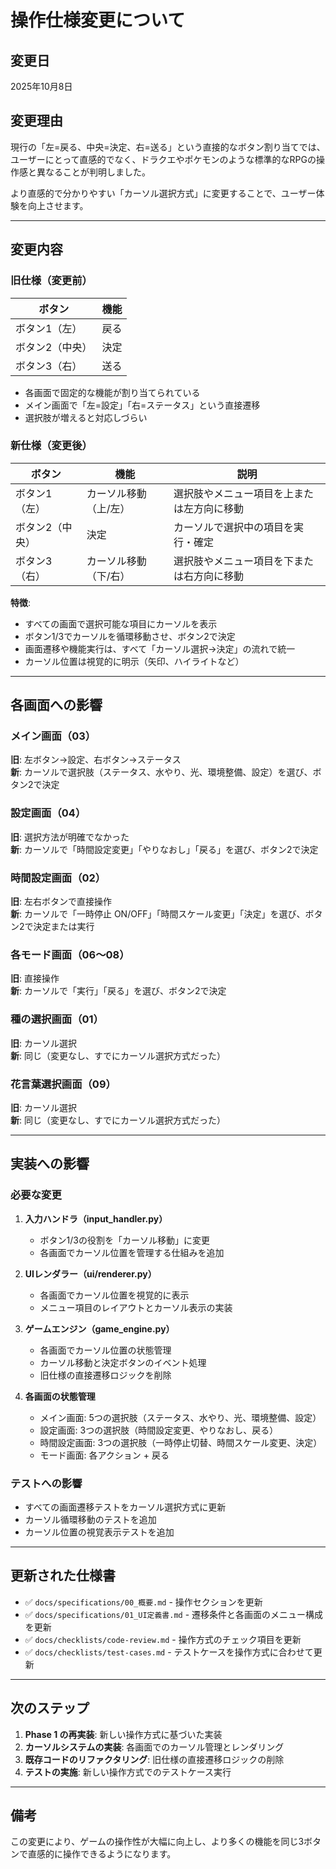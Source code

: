 # 操作仕様変更について

## 変更日
2025年10月8日

## 変更理由
現行の「左=戻る、中央=決定、右=送る」という直接的なボタン割り当てでは、ユーザーにとって直感的でなく、ドラクエやポケモンのような標準的なRPGの操作感と異なることが判明しました。

より直感的で分かりやすい「カーソル選択方式」に変更することで、ユーザー体験を向上させます。

---

## 変更内容

### 旧仕様（変更前）
| ボタン | 機能 |
|---|---|
| ボタン1（左） | 戻る |
| ボタン2（中央） | 決定 |
| ボタン3（右） | 送る |

- 各画面で固定的な機能が割り当てられている
- メイン画面で「左=設定」「右=ステータス」という直接遷移
- 選択肢が増えると対応しづらい

### 新仕様（変更後）
| ボタン | 機能 | 説明 |
|---|---|---|
| ボタン1（左） | カーソル移動（上/左） | 選択肢やメニュー項目を上または左方向に移動 |
| ボタン2（中央） | 決定 | カーソルで選択中の項目を実行・確定 |
| ボタン3（右） | カーソル移動（下/右） | 選択肢やメニュー項目を下または右方向に移動 |

**特徴**:
- すべての画面で選択可能な項目にカーソルを表示
- ボタン1/3でカーソルを循環移動させ、ボタン2で決定
- 画面遷移や機能実行は、すべて「カーソル選択→決定」の流れで統一
- カーソル位置は視覚的に明示（矢印、ハイライトなど）

---

## 各画面への影響

### メイン画面（03）
**旧**: 左ボタン→設定、右ボタン→ステータス  
**新**: カーソルで選択肢（ステータス、水やり、光、環境整備、設定）を選び、ボタン2で決定

### 設定画面（04）
**旧**: 選択方法が明確でなかった  
**新**: カーソルで「時間設定変更」「やりなおし」「戻る」を選び、ボタン2で決定

### 時間設定画面（02）
**旧**: 左右ボタンで直接操作  
**新**: カーソルで「一時停止 ON/OFF」「時間スケール変更」「決定」を選び、ボタン2で決定または実行

### 各モード画面（06〜08）
**旧**: 直接操作  
**新**: カーソルで「実行」「戻る」を選び、ボタン2で決定

### 種の選択画面（01）
**旧**: カーソル選択  
**新**: 同じ（変更なし、すでにカーソル選択方式だった）

### 花言葉選択画面（09）
**旧**: カーソル選択  
**新**: 同じ（変更なし、すでにカーソル選択方式だった）

---

## 実装への影響

### 必要な変更
1. **入力ハンドラ（input_handler.py）**
   - ボタン1/3の役割を「カーソル移動」に変更
   - 各画面でカーソル位置を管理する仕組みを追加

2. **UIレンダラー（ui/renderer.py）**
   - 各画面でカーソル位置を視覚的に表示
   - メニュー項目のレイアウトとカーソル表示の実装

3. **ゲームエンジン（game_engine.py）**
   - 各画面でカーソル位置の状態管理
   - カーソル移動と決定ボタンのイベント処理
   - 旧仕様の直接遷移ロジックを削除

4. **各画面の状態管理**
   - メイン画面: 5つの選択肢（ステータス、水やり、光、環境整備、設定）
   - 設定画面: 3つの選択肢（時間設定変更、やりなおし、戻る）
   - 時間設定画面: 3つの選択肢（一時停止切替、時間スケール変更、決定）
   - モード画面: 各アクション + 戻る

### テストへの影響
- すべての画面遷移テストをカーソル選択方式に更新
- カーソル循環移動のテストを追加
- カーソル位置の視覚表示テストを追加

---

## 更新された仕様書
- ✅ `docs/specifications/00_概要.md` - 操作セクションを更新
- ✅ `docs/specifications/01_UI定義書.md` - 遷移条件と各画面のメニュー構成を更新
- ✅ `docs/checklists/code-review.md` - 操作方式のチェック項目を更新
- ✅ `docs/checklists/test-cases.md` - テストケースを操作方式に合わせて更新

---

## 次のステップ
1. **Phase 1 の再実装**: 新しい操作方式に基づいた実装
2. **カーソルシステムの実装**: 各画面でのカーソル管理とレンダリング
3. **既存コードのリファクタリング**: 旧仕様の直接遷移ロジックの削除
4. **テストの実施**: 新しい操作方式でのテストケース実行

---

## 備考
この変更により、ゲームの操作性が大幅に向上し、より多くの機能を同じ3ボタンで直感的に操作できるようになります。

